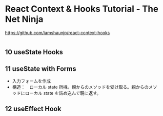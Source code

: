 # React Context & Hooks Tutorial - The Net Ninja

https://github.com/iamshaunjp/react-context-hooks

![]()

## 10 useState Hooks

## 11 useState with Forms

-   入力フォームを作成
-   構造：　ローカル state 所持。親からのメソッドを受け取る。親からのメソッドにローカル state を詰め込んで親に返す。

## 12 useEffect Hook

